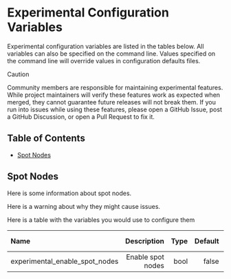 # Experimental Configuration Variables

Experimental configuration variables are listed in the tables below. All variables can also be specified on the command line. Values specified on the command line will override values in configuration defaults files.

> [!CAUTION]
> Community members are responsible for maintaining experimental features. While project maintainers will verify these features work as expected when merged, they cannot guarantee future releases will not break them. If you run into issues while using these features, please open a GitHub Issue, post a GitHub Discussion, or open a Pull Request to fix it.

## Table of Contents

* [Spot Nodes](#spot_nodes)

<a name="spot_nodes"></a>
## Spot Nodes

Here is some information about spot nodes.

Here is a warning about why they might cause issues.

Here is a table with the variables you would use to configure them

| Name | Description | Type | Default | Release Added | Notes |
| :--- | ---: | ---: | ---: | ---: | ---: |
| experimental_enable_spot_nodes | Enable spot nodes | bool | false | 10.3.0 | |
